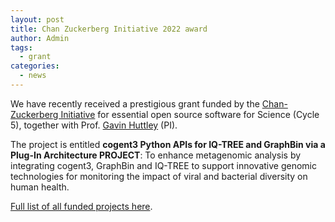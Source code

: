 ```yaml
---
layout: post
title: Chan Zuckerberg Initiative 2022 award
author: Admin
tags:
  - grant
categories: 
  - news
---
```


We have recently received a prestigious grant funded by the
[Chan-Zuckerberg Initiative](https://chanzuckerberg.com/) for essential
open source software for Science (Cycle 5), together with
Prof. [Gavin Huttley](https://researchers.anu.edu.au/researchers/huttley-ga) (PI). 

The project is entitled **cogent3 Python APIs for IQ-TREE and GraphBin via a Plug-In Architecture
PROJECT**: To enhance metagenomic analysis by integrating cogent3, GraphBin and IQ-TREE to support innovative genomic technologies for monitoring the impact of viral and bacterial diversity on human health.

[Full list of all funded projects here](https://chanzuckerberg.com/eoss/proposals/?cycle=5).